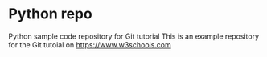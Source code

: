 # Python repo
Python sample code repository for Git tutorial
This is an example repository for the Git tutoial on https://www.w3schools.com


